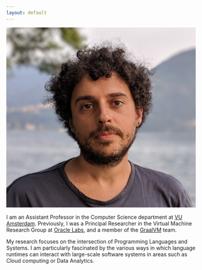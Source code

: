 ```yaml
---
layout: default
---
```


<img class="profile-picture" src="dani2.png">

I am an Assistant Professor in the Computer Science department at [VU Amsterdam](https://vu.nl/en/about-vu/faculties/faculty-of-science/departments/computer-science). Previously, I was a Principal Researcher in the Virtual Machine  Research Group at [Oracle Labs](http://labs.oracle.com), and a member of the [GraalVM](https://github.com/graalvm) team.


My research focuses on the intersection of Programming Languages and Systems. I am particularly fascinated by the various ways in which language runtimes can interact with large-scale software systems in areas such as Cloud computing or Data Analytics.
